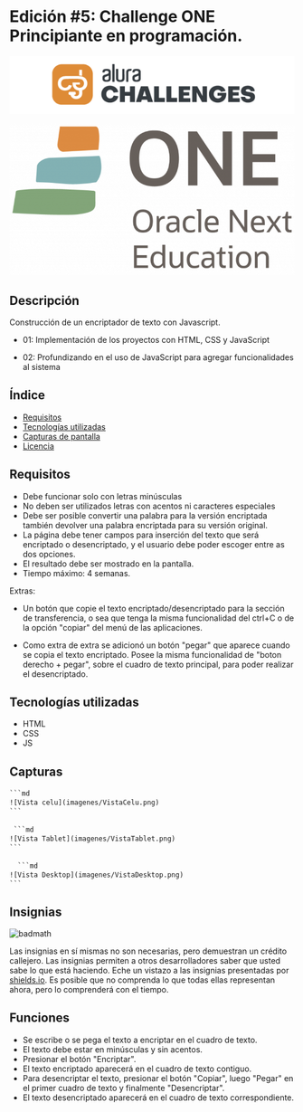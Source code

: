 # Edición #5: Challenge ONE Principiante en programación.

 ![Logo Alura Challenges](imagenes/alurachallenges.png)

![Logo Oracle ONE](imagenes/one.png)

## Descripción

Construcción de un encriptador de texto con Javascript.

- 01:
Implementación de los proyectos con HTML, CSS y JavaScript

- 02:
Profundizando en el uso de JavaScript para agregar funcionalidades al sistema


## Índice

- [Requisitos](#requisitos)
- [Tecnologías utilizadas](#tecnologias)
- [Capturas de pantalla](#capturas)
- [Licencia](#licencia)

## Requisitos

- Debe funcionar solo con letras minúsculas
- No deben ser utilizados letras con acentos ni caracteres especiales
- Debe ser posible convertir una palabra para la versión encriptada también devolver una palabra encriptada para su versión original.
- La página debe tener campos para inserción del texto que será encriptado o desencriptado, y el usuario debe poder escoger entre as dos opciones.
- El resultado debe ser mostrado en la pantalla.
- Tiempo máximo: 4 semanas.

Extras:

- Un botón que copie el texto encriptado/desencriptado para la sección de transferencia, o sea que tenga la misma funcionalidad del ctrl+C o de la opción "copiar" del menú de las aplicaciones.

- Como extra de extra se adicionó un botón "pegar" que aparece cuando se copia el texto encriptado. Posee la misma funcionalidad de "boton derecho + pegar", sobre el cuadro de texto principal, para poder realizar el desencriptado.

## Tecnologías utilizadas

- HTML
- CSS
- JS


## Capturas

    ```md
    ![Vista celu](imagenes/VistaCelu.png)
    ```

     ```md
    ![Vista Tablet](imagenes/VistaTablet.png)
    ```

      ```md
    ![Vista Desktop](imagenes/VistaDesktop.png)
    ```


## Insignias

![badmath](https://img.shields.io/github/languages/top/nielsenjared/badmath)

Las insignias en sí mismas no son necesarias, pero demuestran un crédito callejero. Las insignias permiten a otros desarrolladores saber que usted sabe lo que está haciendo. Eche un vistazo a las insignias presentadas por [shields.io](https://shields.io/). Es posible que no comprenda lo que todas ellas representan ahora, pero lo comprenderá con el tiempo.

## Funciones

- Se escribe o se pega el texto a encriptar en el cuadro de texto.
- El texto debe estar en minúsculas y sin acentos.
- Presionar el botón "Encriptar".
- El texto encriptado aparecerá en el cuadro de texto contiguo.
- Para desencriptar el texto, presionar el botón "Copiar", luego "Pegar" en el primer cuadro de texto y finalmente "Desencriptar".
- El texto desencriptado aparecerá en el cuadro de texto correspondiente.

